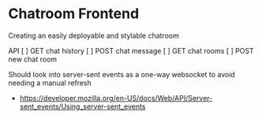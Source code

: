 # Chatroom Frontend

Creating an easily deployable and stylable chatroom

API
[ ] GET chat history
[ ] POST chat message
[ ] GET chat rooms
[ ] POST new chat room

Should look into server-sent events as a one-way websocket to avoid needing a manual refresh

- https://developer.mozilla.org/en-US/docs/Web/API/Server-sent_events/Using_server-sent_events
